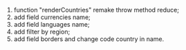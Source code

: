 1. function "renderCountries" remake throw method reduce;
2. add field currencies name;
3. add field languages name;
4. add filter by region;
5. add field borders and change code country in name.
